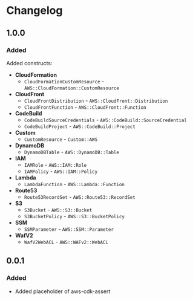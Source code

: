 # Changelog

## 1.0.0

### Added

Added constructs:

* **CloudFormation**
  + `CloudFormationCustomResource` - `AWS::CloudFormation::CustomResource`
* **CloudFront**
  + `CloudFrontDistribution` - `AWS::CloudFront::Distribution`
  + `CloudFrontFunction` - `AWS::CloudFront::Function`
* **CodeBuild**
  + `CodeBuildSourceCredentials` - `AWS::CodeBuild::SourceCredential`
  + `CodeBuildProject` - `AWS::CodeBuild::Project`
* **Custom**
  + `CustomResource` - `Custom::AWS`
* **DynamoDB**
  + `DynamoDBTable` - `AWS::DynamoDB::Table`
* **IAM**
  + `IAMRole` - `AWS::IAM::Role`
  + `IAMPolicy` - `AWS::IAM::Policy`
* **Lambda**
  + `LambdaFunction` - `AWS::Lambda::Function`
* **Route53**
  + `Route53RecordSet` - `AWS::Route53::RecordSet`
* **S3**
  + `S3Bucket` - `AWS::S3::Bucket`
  + `S3BucketPolicy` - `AWS::S3::BucketPolicy`
* **SSM**
  + `SSMParameter` - `AWS::SSM::Parameter`
* **WafV2**
  + `WafV2WebACL` - `AWS::WAFv2::WebACL`

## 0.0.1 

### Added

- Added placeholder of aws-cdk-assert
